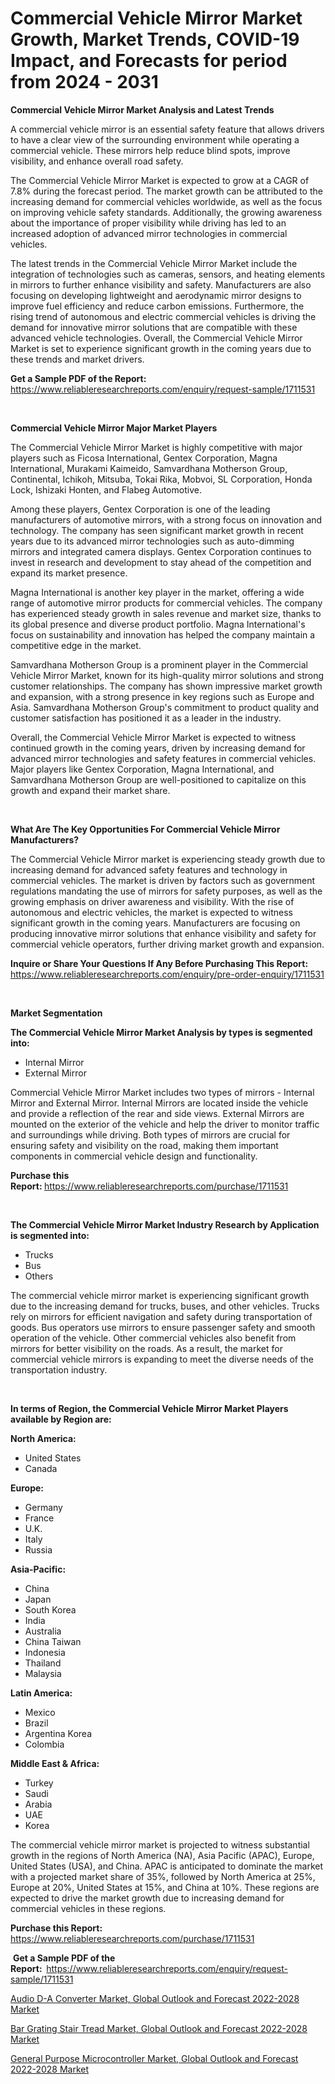 <p><h1>Commercial Vehicle Mirror Market Growth, Market Trends, COVID-19 Impact, and Forecasts for period from 2024 - 2031</h1></p><p><strong>Commercial Vehicle Mirror Market Analysis and Latest Trends</strong></p>
<p><p>A commercial vehicle mirror is an essential safety feature that allows drivers to have a clear view of the surrounding environment while operating a commercial vehicle. These mirrors help reduce blind spots, improve visibility, and enhance overall road safety.</p><p>The Commercial Vehicle Mirror Market is expected to grow at a CAGR of 7.8% during the forecast period. The market growth can be attributed to the increasing demand for commercial vehicles worldwide, as well as the focus on improving vehicle safety standards. Additionally, the growing awareness about the importance of proper visibility while driving has led to an increased adoption of advanced mirror technologies in commercial vehicles.</p><p>The latest trends in the Commercial Vehicle Mirror Market include the integration of technologies such as cameras, sensors, and heating elements in mirrors to further enhance visibility and safety. Manufacturers are also focusing on developing lightweight and aerodynamic mirror designs to improve fuel efficiency and reduce carbon emissions. Furthermore, the rising trend of autonomous and electric commercial vehicles is driving the demand for innovative mirror solutions that are compatible with these advanced vehicle technologies. Overall, the Commercial Vehicle Mirror Market is set to experience significant growth in the coming years due to these trends and market drivers.</p></p>
<p><strong>Get a Sample PDF of the Report:&nbsp;</strong> <a href="https://www.reliableresearchreports.com/enquiry/request-sample/1711531">https://www.reliableresearchreports.com/enquiry/request-sample/1711531</a></p>
<p>&nbsp;</p>
<p><strong>Commercial Vehicle Mirror Major Market Players</strong></p>
<p><p>The Commercial Vehicle Mirror Market is highly competitive with major players such as Ficosa International, Gentex Corporation, Magna International, Murakami Kaimeido, Samvardhana Motherson Group, Continental, Ichikoh, Mitsuba, Tokai Rika, Mobvoi, SL Corporation, Honda Lock, Ishizaki Honten, and Flabeg Automotive.</p><p>Among these players, Gentex Corporation is one of the leading manufacturers of automotive mirrors, with a strong focus on innovation and technology. The company has seen significant market growth in recent years due to its advanced mirror technologies such as auto-dimming mirrors and integrated camera displays. Gentex Corporation continues to invest in research and development to stay ahead of the competition and expand its market presence.</p><p>Magna International is another key player in the market, offering a wide range of automotive mirror products for commercial vehicles. The company has experienced steady growth in sales revenue and market size, thanks to its global presence and diverse product portfolio. Magna International's focus on sustainability and innovation has helped the company maintain a competitive edge in the market.</p><p>Samvardhana Motherson Group is a prominent player in the Commercial Vehicle Mirror Market, known for its high-quality mirror solutions and strong customer relationships. The company has shown impressive market growth and expansion, with a strong presence in key regions such as Europe and Asia. Samvardhana Motherson Group's commitment to product quality and customer satisfaction has positioned it as a leader in the industry.</p><p>Overall, the Commercial Vehicle Mirror Market is expected to witness continued growth in the coming years, driven by increasing demand for advanced mirror technologies and safety features in commercial vehicles. Major players like Gentex Corporation, Magna International, and Samvardhana Motherson Group are well-positioned to capitalize on this growth and expand their market share.</p></p>
<p>&nbsp;</p>
<p><strong>What Are The Key Opportunities For Commercial Vehicle Mirror Manufacturers?</strong></p>
<p><p>The Commercial Vehicle Mirror market is experiencing steady growth due to increasing demand for advanced safety features and technology in commercial vehicles. The market is driven by factors such as government regulations mandating the use of mirrors for safety purposes, as well as the growing emphasis on driver awareness and visibility. With the rise of autonomous and electric vehicles, the market is expected to witness significant growth in the coming years. Manufacturers are focusing on producing innovative mirror solutions that enhance visibility and safety for commercial vehicle operators, further driving market growth and expansion.</p></p>
<p><strong>Inquire or Share Your Questions If Any Before Purchasing This Report:</strong> <a href="https://www.reliableresearchreports.com/enquiry/pre-order-enquiry/1711531">https://www.reliableresearchreports.com/enquiry/pre-order-enquiry/1711531</a></p>
<p>&nbsp;</p>
<p><strong>Market Segmentation</strong></p>
<p><strong>The Commercial Vehicle Mirror Market Analysis by types is segmented into:</strong></p>
<p><ul><li>Internal Mirror</li><li>External Mirror</li></ul></p>
<p><p>Commercial Vehicle Mirror Market includes two types of mirrors - Internal Mirror and External Mirror. Internal Mirrors are located inside the vehicle and provide a reflection of the rear and side views. External Mirrors are mounted on the exterior of the vehicle and help the driver to monitor traffic and surroundings while driving. Both types of mirrors are crucial for ensuring safety and visibility on the road, making them important components in commercial vehicle design and functionality.</p></p>
<p><strong>Purchase this Report:&nbsp;</strong><a href="https://www.reliableresearchreports.com/purchase/1711531">https://www.reliableresearchreports.com/purchase/1711531</a></p>
<p>&nbsp;</p>
<p><strong>The Commercial Vehicle Mirror Market Industry Research by Application is segmented into:</strong></p>
<p><ul><li>Trucks</li><li>Bus</li><li>Others</li></ul></p>
<p><p>The commercial vehicle mirror market is experiencing significant growth due to the increasing demand for trucks, buses, and other vehicles. Trucks rely on mirrors for efficient navigation and safety during transportation of goods. Bus operators use mirrors to ensure passenger safety and smooth operation of the vehicle. Other commercial vehicles also benefit from mirrors for better visibility on the roads. As a result, the market for commercial vehicle mirrors is expanding to meet the diverse needs of the transportation industry.</p></p>
<p>&nbsp;</p>
<p><strong>In terms of Region, the Commercial Vehicle Mirror Market Players available by Region are:</strong></p>
<p>
    <p> <strong> North America: </strong>
        <ul>
            <li>United States</li>
            <li>Canada</li>
        </ul>
        </p> 
    <p> <strong> Europe: </strong>
        <ul>
            <li>Germany</li>
            <li>France</li>
            <li>U.K.</li>
            <li>Italy</li>
            <li>Russia</li>
        </ul>
        </p> 
    <p> <strong> Asia-Pacific: </strong>
        <ul>
            <li>China</li>
            <li>Japan</li>
            <li>South Korea</li>
            <li>India</li>
            <li>Australia</li>
            <li>China Taiwan</li>
            <li>Indonesia</li>
            <li>Thailand</li>
            <li>Malaysia</li>
        </ul>
        </p> 
    <p> <strong> Latin America: </strong>
        <ul>
            <li>Mexico</li>
            <li>Brazil</li>
            <li>Argentina Korea</li>
            <li>Colombia</li>
        </ul>
        </p> 
    <p> <strong> Middle East & Africa: </strong>
        <ul>
            <li>Turkey</li>
            <li>Saudi</li>
            <li>Arabia</li>
            <li>UAE</li>
            <li>Korea</li>
        </ul>
    </p>
    </p>
<p><p>The commercial vehicle mirror market is projected to witness substantial growth in the regions of North America (NA), Asia Pacific (APAC), Europe, United States (USA), and China. APAC is anticipated to dominate the market with a projected market share of 35%, followed by North America at 25%, Europe at 20%, United States at 15%, and China at 10%. These regions are expected to drive the market growth due to increasing demand for commercial vehicles in these regions.</p></p>
<p><strong>Purchase this Report: </strong><a href="https://www.reliableresearchreports.com/purchase/1711531">https://www.reliableresearchreports.com/purchase/1711531</a></p>
<p>&nbsp;<strong>Get a Sample PDF of the Report:&nbsp;&nbsp;</strong><a href="https://www.reliableresearchreports.com/enquiry/request-sample/1711531">https://www.reliableresearchreports.com/enquiry/request-sample/1711531</a></p>
<p><strong></strong></p>
<p><p><a href="https://view.publitas.com/reportprime-1/audio-d-a-converter-market-global-outlook-and-forecast-2022-2028-market-size-2023-2030-global-industrial-analysis-key-geographical-regions-market-share-top-key-players-product-types-and-forecast-research-report/">Audio D-A Converter Market, Global Outlook and Forecast 2022-2028 Market</a></p><p><a href="https://view.publitas.com/reportprime-1/bar-grating-stair-tread-market-global-outlook-and-forecast-2022-2028-market-research-report-unlocks-analysis-on-the-market-financial-status-market-size-and-market-revenue-upto-2030/">Bar Grating Stair Tread Market, Global Outlook and Forecast 2022-2028 Market</a></p><p><a href="https://view.publitas.com/reportprime-1/general-purpose-microcontroller-market-global-outlook-and-forecast-2022-2028-market-size-and-examines-its-market-scope-with-a-primary-focus-on-growth-opportunities-and-forecasted-trends-spanning-from-2023-to-2030/">General Purpose Microcontroller Market, Global Outlook and Forecast 2022-2028 Market</a></p></p>